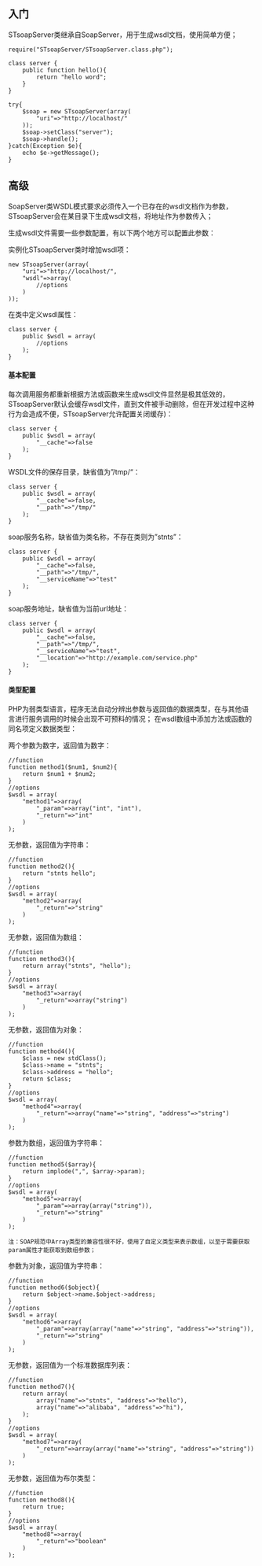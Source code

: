 入门
-----------------------------------

STsoapServer类继承自SoapServer，用于生成wsdl文档，使用简单方便；
    
    require("STsoapServer/STsoapServer.class.php");
     
    class server {
        public function hello(){
            return "hello word";
        }
    }
     
    try{
        $soap = new STsoapServer(array(
            "uri"=>"http://localhost/"
        ));
        $soap->setClass("server");
        $soap->handle();
    }catch(Exception $e){
        echo $e->getMessage();
    }

高级
-----------------------------------

SoapServer类WSDL模式要求必须传入一个已存在的wsdl文档作为参数，STsoapServer会在某目录下生成wsdl文档，将地址作为参数传入；

生成wsdl文件需要一些参数配置，有以下两个地方可以配置此参数：

实例化STsoapServer类时增加wsdl项：

    new STsoapServer(array(
        "uri"=>"http://localhost/",
        "wsdl"=>array(
            //options
        )
    ));

在类中定义wsdl属性：

    class server {
        public $wsdl = array(
            //options
        );
    }

#### 基本配置

每次调用服务都重新根据方法或函数来生成wsdl文件显然是极其低效的，STsoapServer默认会缓存wsdl文件，直到文件被手动删除，但在开发过程中这种行为会造成不便，STsoapServer允许配置关闭缓存)：

    class server {
        public $wsdl = array(
            "__cache"=>false
        );
    }

WSDL文件的保存目录，缺省值为”/tmp/“：

    class server {
        public $wsdl = array(
            "__cache"=>false,
            "__path"=>"/tmp/"
        );
    }

soap服务名称，缺省值为类名称，不存在类则为”stnts”：

    class server {
        public $wsdl = array(
            "__cache"=>false,
            "__path"=>"/tmp/",
            "__serviceName"=>"test"
        );
    }

soap服务地址，缺省值为当前url地址：

    class server {
        public $wsdl = array(
            "__cache"=>false,
            "__path"=>"/tmp/",
            "__serviceName"=>"test",
            "__location"=>"http://example.com/service.php"
        );
    }

#### 类型配置

PHP为弱类型语言，程序无法自动分辨出参数与返回值的数据类型，在与其他语言进行服务调用的时候会出现不可预料的情况；
在wsdl数组中添加方法或函数的同名项定义数据类型：

两个参数为数字，返回值为数字：

    //function
    function method1($num1, $num2){
        return $num1 + $num2;
    }
    //options
    $wsdl = array(
        "method1"=>array(
            "_param"=>array("int", "int"),
            "_return"=>"int"
        )
    );

无参数，返回值为字符串：

    //function
    function method2(){
        return "stnts hello";
    }
    //options
    $wsdl = array(
        "method2"=>array(
            "_return"=>"string"
        )
    );

无参数，返回值为数组：

    //function
    function method3(){
        return array("stnts", "hello");
    }
    //options
    $wsdl = array(
        "method3"=>array(
            "_return"=>array("string")
        )
    );

无参数，返回值为对象：

    //function
    function method4(){
        $class = new stdClass();
        $class->name = "stnts";
        $class->address = "hello";
        return $class;
    }
    //options
    $wsdl = array(
        "method4"=>array(
            "_return"=>array("name"=>"string", "address"=>"string")
        )
    );

参数为数组，返回值为字符串：

    //function
    function method5($array){
        return implode(",", $array->param);
    }
    //options
    $wsdl = array(
        "method5"=>array(
            "_param"=>array(array("string")),
            "_return"=>"string"
        )
    );
    
    注：SOAP规范中Array类型的兼容性很不好，使用了自定义类型来表示数组，以至于需要获取param属性才能获取到数组参数；
    
参数为对象，返回值为字符串：

    //function
    function method6($object){
        return $object->name.$object->address;
    }
    //options
    $wsdl = array(
        "method6"=>array(
            "_param"=>array(array("name"=>"string", "address"=>"string")),
            "_return"=>"string"
        )
    );

无参数，返回值为一个标准数据库列表：

    //function
    function method7(){
        return array(
            array("name"=>"stnts", "address"=>"hello"),
            array("name"=>"alibaba", "address"=>"hi"),
        );
    }
    //options
    $wsdl = array(
        "method7"=>array(
            "_return"=>array(array("name"=>"string", "address"=>"string"))
        )
    );

无参数，返回值为布尔类型：

    //function
    function method8(){
        return true;
    }
    //options
    $wsdl = array(
        "method8"=>array(
            "_return"=>"boolean"
        )
    );

